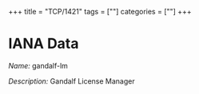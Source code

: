 +++
title = "TCP/1421"
tags = [""]
categories = [""]
+++

# IANA Data

_Name:_ gandalf-lm

_Description:_ Gandalf License Manager

